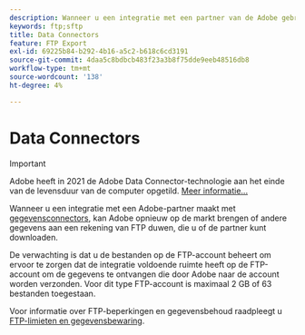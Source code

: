 ```yaml
---
description: Wanneer u een integratie met een partner van de Adobe gebruikend gegevensschakelaars creeert, kan Adobe re-marketing of andere gegevens aan een rekening van FTP duwen, die u of de partner kunt downloaden.
keywords: ftp;sftp
title: Data Connectors
feature: FTP Export
exl-id: 69225b84-b292-4b16-a5c2-b618c6cd3191
source-git-commit: 4daa5c8bdbcb483f23a3b8f75dde9eeb48516db8
workflow-type: tm+mt
source-wordcount: '138'
ht-degree: 4%

---
```


# Data Connectors

>[!IMPORTANT]
>
>Adobe heeft in 2021 de Adobe Data Connector-technologie aan het einde van de levensduur van de computer opgetild. [Meer informatie...](/help/import/data-connectors/data-connectors-eol.md)

Wanneer u een integratie met een Adobe-partner maakt met [gegevensconnectors](https://www.adobeexchange.com/experiencecloud.html), kan Adobe opnieuw op de markt brengen of andere gegevens aan een rekening van FTP duwen, die u of de partner kunt downloaden.

De verwachting is dat u de bestanden op de FTP-account beheert om ervoor te zorgen dat de integratie voldoende ruimte heeft op de FTP-account om de gegevens te ontvangen die door Adobe naar de account worden verzonden. Voor dit type FTP-account is maximaal 2 GB of 63 bestanden toegestaan.

Voor informatie over FTP-beperkingen en gegevensbehoud raadpleegt u [FTP-limieten en gegevensbewaring](/help/export/ftp-and-sftp/ftp-limits.md).
